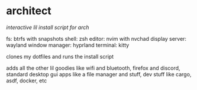 # architect

*interactive lil install script for arch*

fs: btrfs with snapshots
shell: zsh
editor: nvim with nvchad
display server: wayland
window manager: hyprland
terminal: kitty

clones my dotfiles and runs the install script

adds all the other lil goodies like wifi and bluetooth, firefox and discord, standard desktop gui apps like a file manager and stuff, dev stuff like cargo, asdf, docker, etc